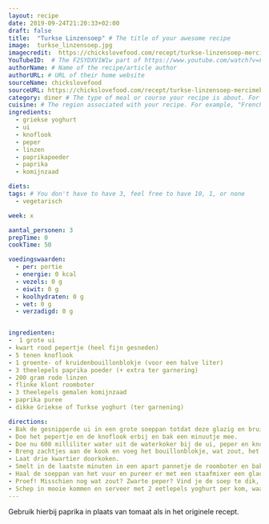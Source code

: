 ```yaml
---
layout: recipe
date: 2019-09-24T21:20:33+02:00
draft: false
title:  "Turkse Linzensoep" # The title of your awesome recipe
image:  turkse_linzensoep.jpg
imagecredit:  https://chickslovefood.com/recept/turkse-linzensoep-mercimek-corbasi/
YouTubeID:  # The F2SYDXV1W1w part of https://www.youtube.com/watch?v=F2SYDXV1W1w
authorName: # Name of the recipe/article author
authorURL: # URL of their home website
sourceName: chickslovefood
sourceURL: https://chickslovefood.com/recept/turkse-linzensoep-mercimek-corbasi/
category: diner # The type of meal or course your recipe is about. For example: "dinner", "entree", or "dessert".
cuisine: # The region associated with your recipe. For example, "French", Mediterranean", or "American".
ingredients:
  - griekse yoghurt
  - ui
  - knoflook
  - peper
  - linzen
  - paprikapoeder
  - paprika
  - komijnzaad

diets: 
tags: # You don't have to have 3, feel free to have 10, 1, or none
  - vegetarisch

week: x

aantal_personen: 3
prepTime: 0
cookTime: 50

voedingswaarden:
  - per: portie
  - energie: 0 kcal
  - vezels: 0 g
  - eiwit: 0 g
  - koolhydraten: 0 g
  - vet: 0 g
  - verzadigd: 0 g


ingredienten:
-  1 grote ui
- kwart rood pepertje (heel fijn gesneden)
- 5 tenen knoflook
- 1 groente- of kruidenbouillonblokje (voor een halve liter)
- 3 theelepels paprika poeder (+ extra ter garnering)
- 200 gram rode linzen
- flinke klont roomboter
- 3 theelepels gemalen komijnzaad
- paprika puree
- dikke Griekse of Turkse yoghurt (ter garnening)

directions:
- Bak de gesnipperde ui in een grote soeppan totdat deze glazig en bruinig wordt.
- Doe het pepertje en de knoflook erbij en bak een minuutje mee.
- Doe nu 600 milliliter water uit de waterkoker bij de ui, peper en knoflook.
- Breng zachtjes aan de kook en voeg het bouillonblokje, wat zout, het paprikapoeder en de linzen toe.
- Laat drie kwartier doorkoken.
- Smelt in de laatste minuten in een apart pannetje de roomboter en bak hierin het gemalen komijnzaad totdat het begint te ruiken.
- Haal de soeppan van het vuur en pureer er met een staafmixer een gladde massa van.
- Proef! Misschien nog wat zout? Zwarte peper? Vind je de soep te dik, dan voeg je nog wat water toe.
- Schep in mooie kommen en serveer met 2 eetlepels yoghurt per kom, waarop je nog wat paprikapoeder strooit.
---
```


Gebruik hierbij paprika in plaats van tomaat als in het originele recept.
